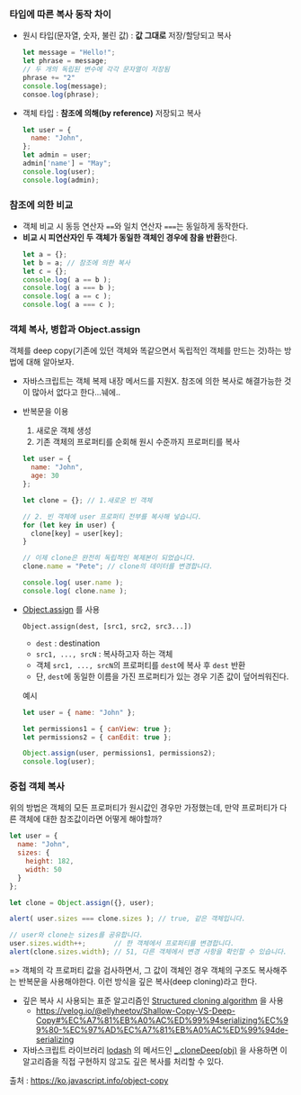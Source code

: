 ### 타입에 따른 복사 동작 차이
- 원시 타입(문자열, 숫자, 불린 값) : **값 그대로** 저장/할당되고 복사
  ```javascript
  let message = "Hello!";
  let phrase = message;
  // 두 개의 독립된 변수에 각각 문자열이 저장됨
  phrase += "2"
  console.log(message);
  consoe.log(phrase);
  ```
- 객체 타입 : **참조에 의해(by reference)** 저장되고 복사
  ```javascript
  let user = {
    name: "John",
  };
  let admin = user;
  admin['name'] = "May";
  console.log(user);
  console.log(admin);
  ```

### 참조에 의한 비교
- 객체 비교 시 동등 연산자 `==`와 일치 연산자 `===`는 동일하게 동작한다.
- **비교 시 피연산자인 두 객체가 동일한 객체인 경우에 참을 반환**한다.
  ```javascript
  let a = {};
  let b = a; // 참조에 의한 복사
  let c = {};
  console.log( a == b );
  console.log( a === b );
  console.log( a == c );
  console.log( a === c );
  ```

### 객체 복사, 병합과 Object.assign
객체를 deep copy(기존에 있던 객체와 똑같으면서 독립적인 객체를 만드는 것)하는 방법에 대해 알아보자.
- 자바스크립트는 객체 복제 내장 메서드를 지원X. 참조에 의한 복사로 해결가능한 것이 많아서 없다고 한다...눼에..
- 반복문을 이용
   1. 새로운 객체 생성
   2. 기존 객체의 프로퍼티를 순회해 원시 수준까지 프로퍼티를 복사
  ```javascript
  let user = {
    name: "John",
    age: 30
  };
  
  let clone = {}; // 1.새로운 빈 객체

  // 2. 빈 객체에 user 프로퍼티 전부를 복사해 넣습니다.
  for (let key in user) {
    clone[key] = user[key];
  }

  // 이제 clone은 완전히 독립적인 복제본이 되었습니다.
  clone.name = "Pete"; // clone의 데이터를 변경합니다.

  console.log( user.name );
  console.log( clone.name );
  ```
- [Object.assign](https://developer.mozilla.org/ko/docs/Web/JavaScript/Reference/Global_Objects/Object/assign) 를 사용
  ```javacript
  Object.assign(dest, [src1, src2, src3...])
  ```
  - `dest` : destination
  - `src1, ..., srcN` : 복사하고자 하는 객체
  - 객체 `src1, ..., srcN`의 프로퍼티를 `dest`에 복사 후 `dest` 반환
  - 단, `dest`에 동일한 이름을 가진 프로퍼티가 있는 경우 기존 값이 덮어씌워진다. 
  
  예시
  ```javascript
  let user = { name: "John" };

  let permissions1 = { canView: true };
  let permissions2 = { canEdit: true };

  Object.assign(user, permissions1, permissions2);
  console.log(user);
  ```   

### 중첩 객체 복사
위의 방법은 객체의 모든 프로퍼티가 원시값인 경우만 가정했는데, 만약 프로퍼티가 다른 객체에 대한 참조값이라면 어떻게 해야할까?
```javascript
let user = {
  name: "John",
  sizes: {
    height: 182,
    width: 50
  }
};

let clone = Object.assign({}, user);

alert( user.sizes === clone.sizes ); // true, 같은 객체입니다.

// user와 clone는 sizes를 공유합니다.
user.sizes.width++;       // 한 객체에서 프로퍼티를 변경합니다.
alert(clone.sizes.width); // 51, 다른 객체에서 변경 사항을 확인할 수 있습니다.
```

=> 객체의 각 프로퍼티 값을 검사하면서, 그 값이 객체인 경우 객체의 구조도 복사해주는 반복문을 사용해야한다. 이런 방식을 깊은 복사(deep cloning)라고 한다.
- 깊은 복사 시 사용되는 표준 알고리즘인 [Structured cloning algorithm](https://html.spec.whatwg.org/multipage/structured-data.html#safe-passing-of-structured-data) 을 사용
  - https://velog.io/@ellyheetov/Shallow-Copy-VS-Deep-Copy#%EC%A7%81%EB%A0%AC%ED%99%94serializing%EC%99%80-%EC%97%AD%EC%A7%81%EB%A0%AC%ED%99%94de-serializing
- 자바스크립트 라이브러리 [lodash](https://lodash.com/) 의 메서드인 [_.cloneDeep(obj)](https://lodash.com/docs#cloneDeep) 을 사용하면 이 알고리즘을 직접 구현하지 않고도 깊은 복사를 처리할 수 있다.

출처 : https://ko.javascript.info/object-copy

